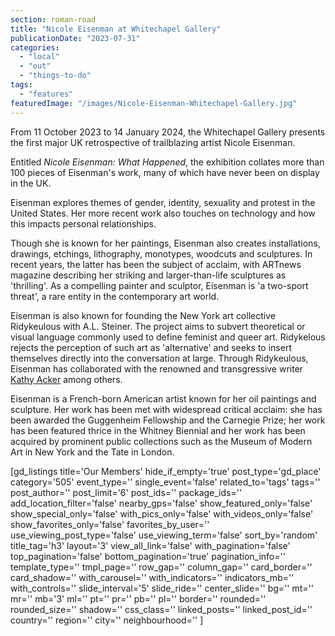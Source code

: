 ```yaml
---
section: roman-road
title: "Nicole Eisenman at Whitechapel Gallery"
publicationDate: "2023-07-31"
categories: 
  - "local"
  - "out"
  - "things-to-do"
tags: 
  - "features"
featuredImage: "/images/Nicole-Eisenman-Whitechapel-Gallery.jpg"
---
```


From 11 October 2023 to 14 January 2024, the Whitechapel Gallery presents the first major UK retrospective of trailblazing artist Nicole Eisenman.

Entitled _Nicole Eisenman: What Happened_, the exhibition collates more than 100 pieces of Eisenman's work, many of which have never been on display in the UK.

Eisenman explores themes of gender, identity, sexuality and protest in the United States. Her more recent work also touches on technology and how this impacts personal relationships.

Though she is known for her paintings, Eisenman also creates installations, drawings, etchings, lithography, monotypes, woodcuts and sculptures. In recent years, the latter has been the subject of acclaim, with ARTnews magazine describing her striking and larger-than-life sculptures as 'thrilling'. As a compelling painter and sculptor, Eisenman is 'a two-sport threat', a rare entity in the contemporary art world. 

Eisenman is also known for founding the New York art collective Ridykeulous with A.L. Steiner. The project aims to subvert theoretical or visual language commonly used to define feminist and queer art. Ridykelous rejects the perception of such art as 'alternative' and seeks to insert themselves directly into the conversation at large. Through Ridykeulous, Eisenman has collaborated with the renowned and transgressive writer [Kathy Acker](https://www.theguardian.com/books/2017/aug/19/sex-tattle-and-soul-how-kathy-acker-shocked-and-seduced-the-literary-world) among others.

Eisenman is a French-born American artist known for her oil paintings and sculpture. Her work has been met with widespread critical acclaim: she has been awarded the Guggenheim Fellowship and the Carnegie Prize; her work has been featured thrice in the Whitney Biennial and her work has been acquired by prominent public collections such as the Museum of Modern Art in New York and the Tate in London.

\[gd\_listings title='Our Members' hide\_if\_empty='true' post\_type='gd\_place' category='505' event\_type='' single\_event='false' related\_to='tags' tags='' post\_author='' post\_limit='6' post\_ids='' package\_ids='' add\_location\_filter='false' nearby\_gps='false' show\_featured\_only='false' show\_special\_only='false' with\_pics\_only='false' with\_videos\_only='false' show\_favorites\_only='false' favorites\_by\_user='' use\_viewing\_post\_type='false' use\_viewing\_term='false' sort\_by='random' title\_tag='h3' layout='3' view\_all\_link='false' with\_pagination='false' top\_pagination='false' bottom\_pagination='true' pagination\_info='' template\_type='' tmpl\_page='' row\_gap='' column\_gap='' card\_border='' card\_shadow='' with\_carousel='' with\_indicators='' indicators\_mb='' with\_controls='' slide\_interval='5' slide\_ride='' center\_slide='' bg='' mt='' mr='' mb='3' ml='' pt='' pr='' pb='' pl='' border='' rounded='' rounded\_size='' shadow='' css\_class='' linked\_posts='' linked\_post\_id='' country='' region='' city='' neighbourhood='' \]
